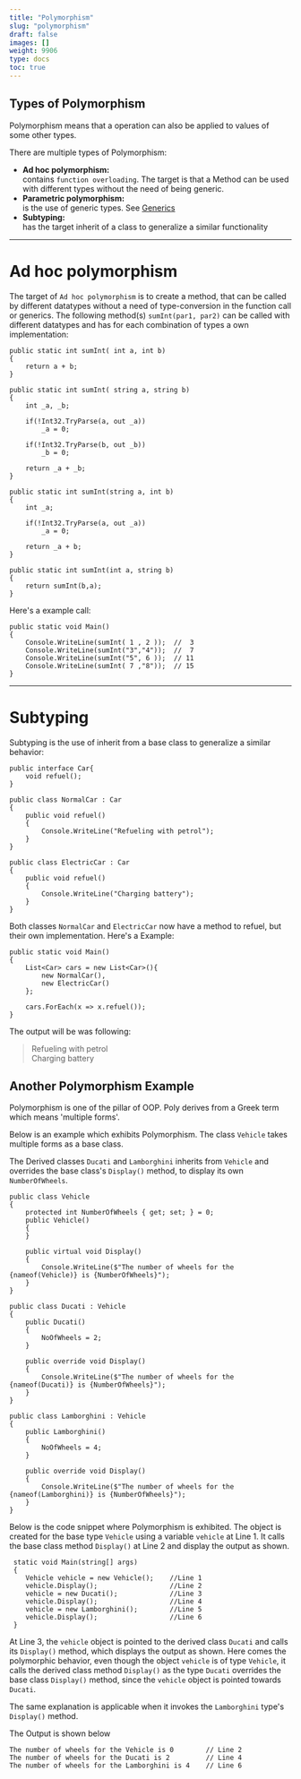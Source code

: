 ```yaml
---
title: "Polymorphism"
slug: "polymorphism"
draft: false
images: []
weight: 9906
type: docs
toc: true
---
```


## Types of Polymorphism
Polymorphism means that a operation can also be applied to values of some other types.

There are multiple types of Polymorphism:

 - **Ad hoc polymorphism:**  
   contains `function overloading`. The target is that a Method can be used with 
   different types without the need of being generic.
 - **Parametric polymorphism:**  
   is the use of generic types. See [Generics][1]
 - **Subtyping:**  
   has the target inherit of a class to generalize a similar functionality

---------------

# Ad hoc polymorphism #

The target of `Ad hoc polymorphism` is to create a method, that can be called by different datatypes without a need of type-conversion in the function call or generics. The following method(s) `sumInt(par1, par2)` can be called with different datatypes and has for each combination of types a own implementation:


    public static int sumInt( int a, int b)
    {
        return a + b;    
    }
    
    public static int sumInt( string a, string b)
    {
        int _a, _b;
        
        if(!Int32.TryParse(a, out _a))
            _a = 0;
        
        if(!Int32.TryParse(b, out _b))
            _b = 0;
        
        return _a + _b;
    }
    
    public static int sumInt(string a, int b)
    {
        int _a;
        
        if(!Int32.TryParse(a, out _a))
            _a = 0;    
        
        return _a + b;
    }
    
    public static int sumInt(int a, string b)
    {        
        return sumInt(b,a);
    }

Here's a example call:


    public static void Main()
    {
        Console.WriteLine(sumInt( 1 , 2 ));  //  3
        Console.WriteLine(sumInt("3","4"));  //  7
        Console.WriteLine(sumInt("5", 6 ));  // 11
        Console.WriteLine(sumInt( 7 ,"8"));  // 15
    }

------

# Subtyping #

Subtyping is the use of inherit from a base class to generalize a similar behavior:

    public interface Car{
        void refuel();
    }
    
    public class NormalCar : Car
    {
        public void refuel()
        {
            Console.WriteLine("Refueling with petrol");    
        }
    }
    
    public class ElectricCar : Car
    {
        public void refuel()
        {
            Console.WriteLine("Charging battery");    
        }
    }

Both classes `NormalCar` and `ElectricCar` now have a method to refuel, but their own implementation. Here's a Example:


    public static void Main()
    {
        List<Car> cars = new List<Car>(){
            new NormalCar(),
            new ElectricCar()
        };
        
        cars.ForEach(x => x.refuel());
    }

The output will be was following:

> Refueling with petrol  
Charging battery

  [1]: https://www.wikiod.com/docs/c%23/27/generics

## Another Polymorphism Example
Polymorphism is one of the pillar of OOP. Poly derives from a Greek term which means 'multiple forms'. 

Below is an example which exhibits Polymorphism. The class `Vehicle` takes multiple forms as a base class.

The Derived classes `Ducati` and `Lamborghini` inherits from `Vehicle` and overrides the base class's `Display()` method, to display its own `NumberOfWheels`.


    public class Vehicle
    {
        protected int NumberOfWheels { get; set; } = 0;
        public Vehicle()
        {
        }

        public virtual void Display()
        {
            Console.WriteLine($"The number of wheels for the {nameof(Vehicle)} is {NumberOfWheels}");
        }
    }

    public class Ducati : Vehicle
    {
        public Ducati()
        {
            NoOfWheels = 2;
        }

        public override void Display()
        {
            Console.WriteLine($"The number of wheels for the {nameof(Ducati)} is {NumberOfWheels}");
        }
    }

    public class Lamborghini : Vehicle
    {
        public Lamborghini()
        {
            NoOfWheels = 4;
        }

        public override void Display()
        {
            Console.WriteLine($"The number of wheels for the {nameof(Lamborghini)} is {NumberOfWheels}");
        }
    }

Below is the code snippet where Polymorphism is exhibited. The object is created for the base type `Vehicle` using a variable `vehicle` at Line 1. It calls the base class method `Display()` at Line 2 and display the output as shown.

     static void Main(string[] args)
     {
        Vehicle vehicle = new Vehicle();    //Line 1
        vehicle.Display();                  //Line 2  
        vehicle = new Ducati();             //Line 3
        vehicle.Display();                  //Line 4
        vehicle = new Lamborghini();        //Line 5
        vehicle.Display();                  //Line 6
     }

At Line 3, the `vehicle` object is pointed to the derived class `Ducati` and calls its `Display()` method, which displays the output as shown. Here comes the polymorphic behavior, even though the object `vehicle` is of type `Vehicle`, it calls the derived class method `Display()` as the type `Ducati` overrides the base class `Display()` method, since the `vehicle` object is pointed towards `Ducati`. 

The same explanation is applicable when it invokes the `Lamborghini` type's `Display()` method.

The Output is shown below
    
    The number of wheels for the Vehicle is 0        // Line 2 
    The number of wheels for the Ducati is 2         // Line 4
    The number of wheels for the Lamborghini is 4    // Line 6
    

 


